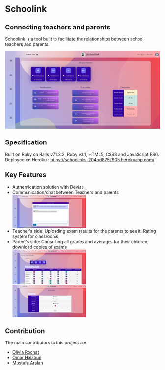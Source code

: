 <h1> Schoolink</h1>

<h2> Connecting teachers and parents </h2> 

<p> Schoolink is a tool built to facilitate the relationships between school teachers and parents.   </p> 

<img src="https://github.com/RonanKer29/schoolink/blob/9535d8487aa029f0cc5f21ae5c8bba19c8e5e9b4/app/assets/images/schoolink_dashboard_teacher.JPG" alt="dashboard" title="dashboard" style="max-width:100%;">

<h2> Specification </h2>

Built on Ruby on Rails v7.1.3.2, Ruby v3.1, HTML5, CSS3 and JavaScript ES6. Deployed on Heroku : https://schoolinks-204bd8752905.herokuapp.com/

<h2> Key Features </h2>
<ul>
  <li> Authentication solution with Devise </li>
  <li> Communication/chat between Teachers and parents </li>
  <img src="https://github.com/RonanKer29/schoolink/blob/47b63566b82307d94188d82218e77dbdf04114a5/app/assets/images/chat.JPG" alt="chat" title="Communication" style="max-width:50%;">
  <li> Teacher's side: Uploading exam results for the parents to see it. Rating system for classrooms </li>
  <li> Parent's side: Consulting all grades and averages for their children, download copies of exams  </li>
  <img src="https://github.com/RonanKer29/schoolink/blob/47b63566b82307d94188d82218e77dbdf04114a5/app/assets/images/class_average.JPG" alt="grades" title="grades" style="max-width:50%;">
  <img src="https://github.com/RonanKer29/schoolink/blob/47b63566b82307d94188d82218e77dbdf04114a5/app/assets/images/grade_details.JPG" alt="chat" title="Communication" style="max-width:50%;">

</ul> 

<h2> Contribution </h2>

The main contributors to this project are:
<ul>
  <li> <a href ="https://github.com/OliAivRo">Olivia Rochat</a></li>
  <li> <a href ="https://github.com/Raging27">Omar Haizoun</a></li>
  <li> <a href ="https://github.com/esat1265">Mustafa Arslan</a></li>
</ul> 

